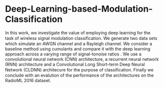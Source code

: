 # Deep-Learning-based-Modulation-Classification

In this work, we investigate the value of employing deep learning for the task of wireless signal modulation classiﬁcation. We generate two data sets which simulate an AWGN channel and a Rayleigh channel. We consider a baseline method using cumulants and compare it with the deep learning approach across a varying range of signal-tonoise ratios . We use a convolutional neural network (CNN) architecture, a recurrent neural network (RNN) architecture and a Convolutional Long Short-term Deep Neural Network (CLDNN) architecure for the purpose of classiﬁcation. Finally we conclude with an evalution of the performance of the architectures on the RadioML 2016 dataset.
